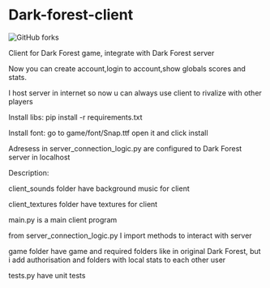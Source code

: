 # Dark-forest-client

![GitHub forks](https://img.shields.io/badge/Version-1.1-red)

Client for Dark Forest game, integrate with Dark Forest server

Now you can create account,login to account,show globals scores and stats.

I host server in internet so now u can always use client to rivalize with other players

Install libs: pip install -r requirements.txt

Install font: go to game/font/Snap.ttf open it and click install

Adresess in server_connection_logic.py are configured to Dark Forest server in localhost 

Description:

client_sounds folder have background music for client

client_textures folder have textures for client

main.py is a main client program

from server_connection_logic.py I import methods to interact with server

game folder have game and required folders like in original Dark Forest, but i add authorisation and folders with local stats to each other user

tests.py have unit tests
